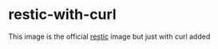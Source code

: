 # restic-with-curl
This image is the official [restic](https://github.com/restic/restic) image but just with curl added
